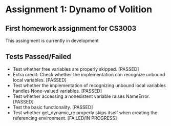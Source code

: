 # Assignment 1: Dynamo of Volition
## First homework assignment for CS3003
This assingment is currently in development
## Tests Passed/Failed
- Test whether free variables are properly skipped. [PASSED]
- Extra credit: Check whether the implementation can recognize unbound local variables. [PASSED]
- Test whether the implementation of recognizing unbound local variables handles None-valued variables. [PASSED]
- Test whether accessing a nonexistent variable raises NameError. [PASSED]
- Test the basic functionality. [PASSED]
- Test whether get_dynamic_re properly skips itself when creating the referencing environment. [FAILED/IN PROGRESS]
